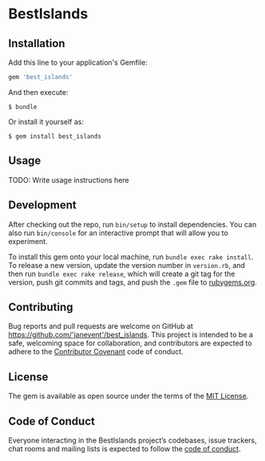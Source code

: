 # BestIslands

## Installation

Add this line to your application's Gemfile:

```ruby
gem 'best_islands'
```

And then execute:

    $ bundle

Or install it yourself as:

    $ gem install best_islands

## Usage

TODO: Write usage instructions here

## Development

After checking out the repo, run `bin/setup` to install dependencies. You can also run `bin/console` for an interactive prompt that will allow you to experiment.

To install this gem onto your local machine, run `bundle exec rake install`. To release a new version, update the version number in `version.rb`, and then run `bundle exec rake release`, which will create a git tag for the version, push git commits and tags, and push the `.gem` file to [rubygems.org](https://rubygems.org).

## Contributing

Bug reports and pull requests are welcome on GitHub at https://github.com/'janevent'/best_islands. This project is intended to be a safe, welcoming space for collaboration, and contributors are expected to adhere to the [Contributor Covenant](http://contributor-covenant.org) code of conduct.

## License

The gem is available as open source under the terms of the [MIT License](https://opensource.org/licenses/MIT).

## Code of Conduct

Everyone interacting in the BestIslands project’s codebases, issue trackers, chat rooms and mailing lists is expected to follow the [code of conduct](https://github.com/'janevent'/best_islands/blob/master/CODE_OF_CONDUCT.md).
